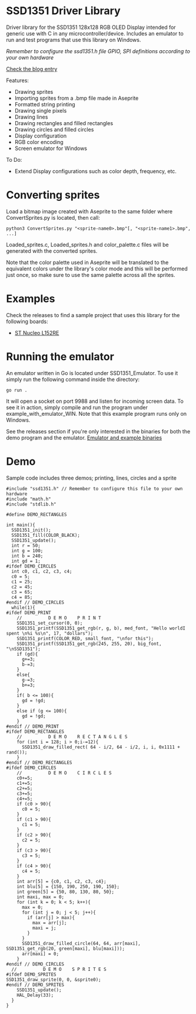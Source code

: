 # SSD1351 Driver Library
Driver library for the SSD1351 128x128 RGB OLED Display intended for generic use with C in any microcontroller/device.
Includes an emulator to run and test programs that use this library on Windows.

*Remember to configure the ssd1351.h file GPIO, SPI definitions according to your own hardware*

[Check the blog entry](https://gecko05.github.io/2019/06/23/rgb-library.html)

Features:
* Drawing sprites
* Importing sprites from a .bmp file made in Aseprite
* Formatted string printing
* Drawing single pixels
* Drawing lines
* Drawing rectangles and filled rectangles
* Drawing circles and filled circles
* Display configuration
* RGB color encoding
* Screen emulator for Windows

To Do:
* Extend Display configurations such as color depth, frequency, etc.

# Converting sprites
Load a bitmap image created with Aseprite to the same folder where ConvertSprites.py is located, then call:
```
python3 ConvertSprites.py "<sprite-name0>.bmp"[, "<sprite-name1>.bmp", ...]
```
Loaded_sprites.c, Loaded_sprites.h and color_palette.c files will be generated with the converted sprites.

Note that the color palette used in Aseprite will be translated to the equivalent colors under the library's color mode and this will be performed just once, so make sure to use the same palette across all the sprites.

# Examples

Check the releases to find a sample project that uses this library for the following boards:
* [ST Nucleo L152RE](https://github.com/Gecko05/SSD1351-Driver-Library/releases)

# Running the emulator

An emulator written in Go is located under SSD1351_Emulator. To use it simply run the following command inside the directory:
```
go run .
```
It will open a socket on port 9988 and listen for incoming screen data. To see it in action, simply compile and run the program under example_with_emulator_WIN.
Note that this example program runs only on Windows.

See the releases section if you're only interested in the binaries for both the demo program and the emulator.
[Emulator and example binaries](https://github.com/Gecko05/SSD1351-Driver-Library/releases/tag/v1.1.0)

# Demo

Sample code includes three demos; printing, lines, circles and a sprite

```
#include "ssd1351.h" // Remember to configure this file to your own hardware
#include "math.h"
#include "stdlib.h"

#define DEMO_RECTANGLES

int main(){
  SSD1351_init();
  SSD1351_fill(COLOR_BLACK);
  SSD1351_update();
  int r = 50;
  int g = 100;
  int b = 240;
  int gd = 1;
#ifdef DEMO_CIRCLES
  int c0, c1, c2, c3, c4;
  c0 = 5;
  c1 = 25;
  c2 = 45;
  c3 = 65;
  c4 = 85;
#endif // DEMO_CIRCLES
  while(1){
#ifdef DEMO_PRINT
    //          D E M O    P R I N T
    SSD1351_set_cursor(0, 0);
    SSD1351_printf(SSD1351_get_rgb(r, g, b), med_font, "Hello worldI spent \n%i %s\n", 17, "dollars");
    SSD1351_printf(COLOR_RED, small_font, "\nfor this");
    SSD1351_printf(SSD1351_get_rgb(245, 255, 20), big_font, "\nSSD1351");
    if (gd){
      g+=3;
      b-=3;
    }
    else{
      g-=3;
      b+=3;
    }
    if( b <= 100){
      gd = !gd;
    }
    else if (g <= 100){
      gd = !gd;
    }
#endif // DEMO_PRINT
#ifdef DEMO_RECTANGLES
    //          D E M O    R E C T A N G L E S
    for (int i = 128; i > 0;i-=12){
      SSD1351_draw_filled_rect( 64 - i/2, 64 - i/2, i, i, 0x1111 + rand());
    }
#endif // DEMO_RECTANGLES
#ifdef DEMO_CIRCLES
    //          D E M O    C I R C L E S
    c0+=5;
    c1+=5;
    c2+=5;
    c3+=5;
    c4+=5;
    if (c0 > 90){
      c0 = 5;
    }
    if (c1 > 90){
      c1 = 5;
    }
    if (c2 > 90){
      c2 = 5;
    }
    if (c3 > 90){
      c3 = 5;
    }
    if (c4 > 90){
      c4 = 5;
    }
    int arr[5] = {c0, c1, c2, c3, c4};
    int blu[5] = {150, 190, 250, 190, 150};
    int green[5] = {50, 80, 130, 80, 50};
    int maxi, max = 0;
    for (int k = 0; k < 5; k++){
      max = 0;
      for (int j = 0; j < 5; j++){
        if (arr[j] > max){
          max = arr[j];
          maxi = j;
        }
      }
      SSD1351_draw_filled_circle(64, 64, arr[maxi], SSD1351_get_rgb(20, green[maxi], blu[maxi]));
      arr[maxi] = 0;
    }
#endif // DEMO_CIRCLES
  //          D E M O    S P R I T E S
#ifdef DEMO_SPRITES
SSD1351_draw_sprite(0, 0, &sprite0);
#endif // DEMO_SPRITES
    SSD1351_update();
    HAL_Delay(33);
  }
}
```
